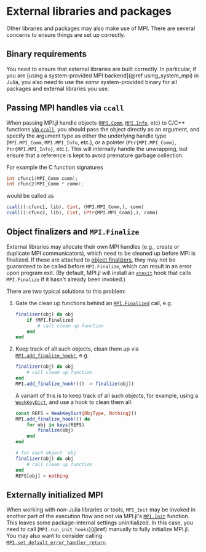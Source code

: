 # External libraries and packages

Other libraries and packages may also make use of MPI. There are several concerns to ensure things are set up correctly.

## Binary requirements

You need to ensure that external libraries are built correctly. In particular, if you are [using a system-provided MPI backend](@ref using_system_mpi) in Julia, you also need to use the *same* system-provided binary for all packages and external libraries you use.

## Passing MPI handles via `ccall`

When passing MPI.jl handle objects ([`MPI.Comm`](@ref), [`MPI.Info`](@ref), etc) to C/C++ functions [via `ccall`](https://docs.julialang.org/en/v1/manual/calling-c-and-fortran-code/), you should pass the object directly as an argument, and specify the argument type as either the underlying handle type (`MPI.MPI_Comm`, `MPI.MPI_Info`, etc.), or a pointer (`Ptr{MPI.MPI_Comm}`, `Ptr{MPI.MPI_Info}`, etc.). This will internally handle the unwrapping, but ensure that a reference is kept to avoid premature garbage collection.

For example the C function signatures
```C
int cfunc1(MPI_Comm comm);
int cfunc2(MPI_Comm * comm);
```
would be called as
```julia
ccall((:cfunc1, lib), Cint, (MPI.MPI_Comm,), comm)
ccall((:cfunc2, lib), Cint, (Ptr{MPI.MPI_Comm},), comm)
```

## Object finalizers and `MPI.Finalize`

External libraries may allocate their own MPI handles (e.g., create or duplicate MPI communicators), which need to be cleaned up before MPI is finalized. If these are attached to [object finalizers](https://docs.julialang.org/en/v1/base/base/#Base.finalizer), they may not be guaranteed to be called before `MPI.Finalize`, which can result in an error upon program exit. (By default, MPI.jl will install an [`atexit`](https://docs.julialang.org/en/v1/base/base/#Base.atexit) hook that calls `MPI.Finalize` if it hasn't already been invoked.)

There are two typical solutions to this problem:

1. Gate the clean up functions behind an [`MPI.Finalized`](@ref) call, e.g.

   ```julia
   finalizer(obj) do obj
       if !MPI.Finalized
           # call clean up function
       end
   end
   ```

2. Keep track of all such objects, clean them up via [`MPI.add_finalize_hook!`](@ref), e.g.

   ```julia
   finalizer(obj) do obj
       # call clean up function
   end
   MPI.add_finalize_hook!(() -> finalize(obj))
   ```
   A variant of this is to keep track of all such objects, for example, using a [`WeakKeyDict`](https://docs.julialang.org/en/v1/base/collections/#Base.WeakKeyDict), and use a hook to clean them all:
   ```julia
   const REFS = WeakKeyDict{ObjType, Nothing}()
   MPI.add_finalize_hook!() do
       for obj in keys(REFS)
           finalize(obj)
       end
   end

   # for each object `obj`
   finalizer(obj) do obj
       # call clean up function
   end
   REFS[obj] = nothing
   ```

## Externally initialized MPI

When working with non-Julia libraries or tools, `MPI_Init` may be invoked in another part
of the execution flow and not via MPI.jl's [`MPI.Init`](@ref) function. This leaves some
package-internal settings uninitialized. In this case, you need to call
[`MPI.run_init_hooks`)(@ref) manually to fully initialize MPI.jl. You may also want to
consider calling [`MPI.set_default_error_handler_return`](@ref).
